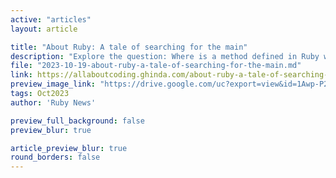 ```yaml
---
active: "articles"
layout: article

title: "About Ruby: A tale of searching for the main"
description: "Explore the question: Where is a method defined in Ruby when not defined inside an object?"
file: "2023-10-19-about-ruby-a-tale-of-searching-for-the-main.md"
link: https://allaboutcoding.ghinda.com/about-ruby-a-tale-of-searching-for-the-main
preview_image_link: "https://drive.google.com/uc?export=view&id=1Awp-P2QJFGATFb85YdUCKvsPG36lAnyg"
tags: Oct2023
author: 'Ruby News'

preview_full_background: false
preview_blur: true

article_preview_blur: true
round_borders: false
---
```

